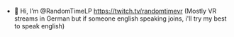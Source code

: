 - 👋 Hi, I’m @RandomTimeLP
https://twitch.tv/randomtimevr (Mostly VR streams in German but if someone english speaking joins, i'll try my best to speak english)

<!---
RandomTimeLP/RandomTimeLP is a ✨ special ✨ repository because its `README.md` (this file) appears on your GitHub profile.
You can click the Preview link to take a look at your changes.
--->
